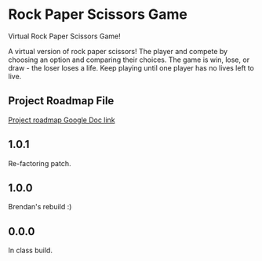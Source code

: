 # Rock Paper Scissors Game

Virtual Rock Paper Scissors Game!

A virtual version of rock paper scissors! The player and compete by choosing an option and comparing their choices. The game is win, lose, or draw - the loser loses a life. Keep playing until one player has no lives left to live.

## Project Roadmap File

[Project roadmap Google Doc link](https://docs.google.com/document/d/15gKnuETX0Z-GodusE8Luvbn65flAFX-6kmnsh3VmR3o/edit?usp=sharing)

## 1.0.1

Re-factoring patch.

## 1.0.0

Brendan's rebuild :)

## 0.0.0

In class build.

